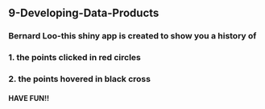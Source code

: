 ## 9-Developing-Data-Products

### Bernard Loo-this shiny app is created to show you a history of 
### 1. the points clicked in red circles
### 2. the points hovered in black cross
#### HAVE FUN!!
